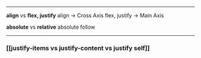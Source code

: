 

---
**align** vs **flex, justify**
	align -> Cross Axis
	flex, justify -> Main Axis

**absolute** vs **relative**
	absolute follow 

---

### [[justify-items vs justify-content vs justify self]]




